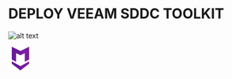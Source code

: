 # DEPLOY VEEAM SDDC TOOLKIT

![alt text](https://anthonyspiteri.net/wp-content/uploads/2018/09/Veeam_Deploy_SDDC_Toolkit-1024x583.png "Overall Solution")

![alt text](https://github.com/adam-p/markdown-here/raw/master/src/common/images/icon48.png "Logo Title Text 1")
